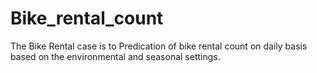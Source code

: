 # Bike_rental_count
The Bike Rental case is to Predication of bike rental count on daily basis based on the environmental and seasonal settings.
